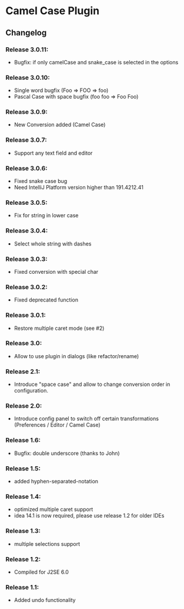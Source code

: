 # Camel Case Plugin

## Changelog

### Release 3.0.11:
* Bugfix: if only camelCase and snake_case is selected in the options

### Release 3.0.10:
* Single word bugfix (Foo => FOO => foo)
* Pascal Case with space bugfix (foo foo => Foo Foo)

### Release 3.0.9:
* New Conversion added (Camel Case)

### Release 3.0.7:
* Support any text field and editor

### Release 3.0.6:
* Fixed snake case bug
* Need IntelliJ Platform version higher than 191.4212.41

### Release 3.0.5:
* Fix for string in lower case

### Release 3.0.4:
* Select whole string with dashes

### Release 3.0.3:
* Fixed conversion with special char

### Release 3.0.2:
* Fixed deprecated function

### Release 3.0.1:
* Restore multiple caret mode (see #2)

### Release 3.0:
* Allow to use plugin in dialogs (like refactor/rename)

### Release 2.1:
* Introduce "space case" and allow to change conversion order in configuration.

### Release 2.0:
* Introduce config panel to switch off certain transformations (Preferences / Editor / Camel Case)

### Release 1.6:
* Bugfix: double underscore (thanks to John)

### Release 1.5:
* added hyphen-separated-notation

### Release 1.4:
* optimized multiple caret support
* idea 14.1 is now required, please use release 1.2 for older IDEs

### Release 1.3:
* multiple selections support

### Release 1.2:
* Compiled for J2SE 6.0

### Release 1.1:
* Added undo functionality